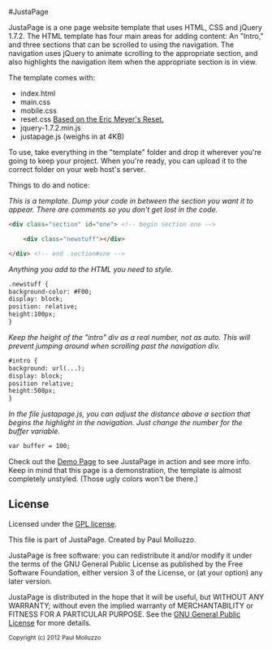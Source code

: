 #JustaPage

JustaPage is a one page website template that uses HTML, CSS and jQuery 1.7.2. The HTML template has four main areas for adding content: An "Intro," and three sections that can be scrolled to using the navigation. The navigation uses jQuery to animate scrolling to the appropriate section, and also highlights the navigation item when the appropriate section is in view.

The template comes with:
* index.html
* main.css
* mobile.css
* reset.css [Based on the Eric Meyer's Reset.](http://meyerweb.com/eric/tools/css/reset/index.html)
* jquery-1.7.2.min.js
* justapage.js &#40;weighs in at 4KB&#41;
	
To use, take everything in the "template" folder and drop it wherever you're going to keep your project. When you're ready, you can upload it to the correct folder on your web host's server.

Things to do and notice:

*This is a template. Dump your code in between the section you want it to appear. There are comments so you don't get lost in the code.*

```html
<div class="section" id="one"> <!-- begin section one -->

	<div class="newstuff"></div>

</div> <!-- end .section#one -->
```

*Anything you add to the HTML you need to style.*

```html
.newstuff {
background-color: #F00;
display: block;
position: relative;
height:100px;
}
```

*Keep the height of the "intro" div as a real number, not as auto. This will prevent jumping around when scrolling past the navigation div.*

```html
#intro {
background: url(...);
display: block;
position relative;
height:508px;
}
```
*In the file justapage.js, you can adjust the distance above a section that begins the highlight in the navigation. Just change the number for the buffer variable.*

```html
var buffer = 100;
```

Check out the [Demo Page](http://paulmolluzzo.github.com/JustaPage/demo) to see JustaPage in action and see more info. Keep in mind that this page is a demonstration, the template is almost completely unstyled. (Those ugly colors won't be there.)

## License

Licensed under the [GPL license](http://www.gnu.org/licenses/gpl-3.0.html).

This file is part of JustaPage. Created by Paul Molluzzo.

JustaPage is free software: you can redistribute it and/or modify
it under the terms of the GNU General Public License as published by
the Free Software Foundation, either version 3 of the License, or
(at your option) any later version.

JustaPage is distributed in the hope that it will be useful,
but WITHOUT ANY WARRANTY; without even the implied warranty of
MERCHANTABILITY or FITNESS FOR A PARTICULAR PURPOSE.  See the
[GNU General Public License](http://www.gnu.org/licenses/gpl-3.0.html) for more details.

<small>
Copyright (c) 2012 Paul Molluzzo
</small>
